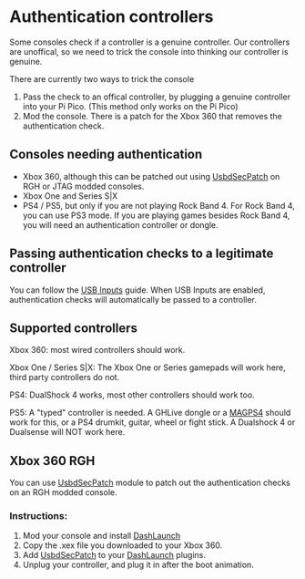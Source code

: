 # Authentication controllers
Some consoles check if a controller is a genuine controller. Our controllers are unoffical, so we need to trick the console into thinking our controller is genuine.

There are currently two ways to trick the console
1. Pass the check to an offical controller, by plugging a genuine controller into your Pi Pico. (This method only works on the Pi Pico)
2. Mod the console. There is a patch for the Xbox 360 that removes the authentication check.

## Consoles needing authentication
- Xbox 360, although this can be patched out using [UsbdSecPatch](#usbdsecpatch) on RGH or JTAG modded consoles.
- Xbox One and Series S|X
- PS4 / PS5, but only if you are not playing Rock Band 4. For Rock Band 4, you can use PS3 mode. If you are playing games besides Rock Band 4, you will need an authentication controller or dongle.

## Passing authentication checks to a legitimate controller
You can follow the [USB Inputs](https://santroller.tangentmc.net/wiring_guides/usb.html) guide. When USB Inputs are enabled, authentication checks will automatically be passed to a controller.

## Supported controllers
Xbox 360: most wired controllers should work.

Xbox One / Series S|X: The Xbox One or Series gamepads will work here, third party controllers do not. 

PS4: DualShock 4 works, most other controllers should work too.

PS5: A "typed" controller is needed. A GHLive dongle or a [MAGPS4](https://www.mayflash.com/product/MAGPS4.html) should work for this, or a PS4 drumkit, guitar, wheel or fight stick. A Dualshock 4 or Dualsense will NOT work here.

## Xbox 360 RGH
You can use [UsbdSecPatch](https://github.com/InvoxiPlayGames/UsbdSecPatch/releases) module to patch out the authentication checks on an RGH modded console.

### Instructions:
1. Mod your console and install [DashLaunch](https://consolemods.org/wiki/File:DashLaunch_v3.21.7z)
2. Copy the .xex file you downloaded to your Xbox 360.
3. Add [UsbdSecPatch](https://github.com/InvoxiPlayGames/UsbdSecPatch/releases) to your [DashLaunch](https://consolemods.org/wiki/File:DashLaunch_v3.21.7z) plugins.
4. Unplug your controller, and plug it in after the boot animation.